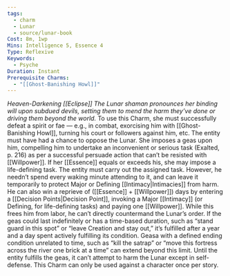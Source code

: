 ```yaml
---
tags:
  - charm
  - Lunar
  - source/lunar-book
Cost: 8m, 1wp
Mins: Intelligence 5, Essence 4
Type: Reflexive
Keywords:
  - Psyche
Duration: Instant
Prerequisite Charms:
  - "[[Ghost-Banishing Howl]]"
---
```

*Heaven-Darkening [[Eclipse]] The Lunar shaman pronounces her binding will upon subdued devils, setting them to mend the harm they’ve done or driving them beyond the world.*
To use this Charm, she must successfully defeat a spirit or fae — e.g., in combat, exorcising him with [[Ghost-Banishing Howl]], turning his court or followers against him, etc. The entity must have had a chance to oppose the Lunar. She imposes a geas upon him, compelling him to undertake an inconvenient or serious task (Exalted, p. 216) as per a successful persuade action that can’t be resisted with [[Willpower]]. If her [[Essence]] equals or exceeds his, she may impose a life-defining task. The entity must carry out the assigned task. However, he needn’t spend every waking minute attending to it, and can leave it temporarily to protect Major or Defining [[Intimacy|Intimacies]] from harm. He can also win a reprieve of ([[Essence]] + [[Willpower]]) days by entering a [[Decision Points|Decision Point]], invoking a Major [[Intimacy]] (or Defining, for life-defining tasks) and paying one [[Willpower]]. While this frees him from labor, he can’t directly countermand the Lunar’s order. If the geas could last indefinitely or has a time-based duration, such as “stand guard in this spot” or “leave Creation and stay out,” it’s fulfilled after a year and a day spent actively fulfilling its condition. Geasa with a defined ending condition unrelated to time, such as “kill the satrap” or “move this fortress across the river one brick at a time” can extend beyond this limit. Until the entity fulfills the geas, it can’t attempt to harm the Lunar except in self-defense. This Charm can only be used against a character once per story.